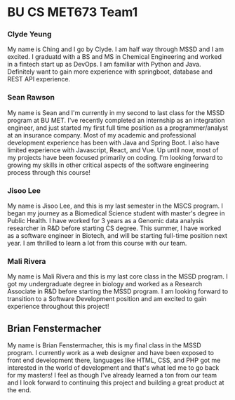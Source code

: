 # BU CS MET673 Team1
### Clyde Yeung
My name is Ching and I go by Clyde. I am half way through MSSD and I am excited. I graduatd with a BS and MS in Chemical Engineering and worked in a fintech start up as DevOps. I am familiar with Python and Java. Definitely want to gain more experience with springboot, database and  REST API experience.

### Sean Rawson
My name is Sean and I'm currently in my second to last class for the MSSD program at
BU MET. I've recently completed an internship as an integration engineer, and just started
my first full time position as a programmer/analyst at an insurance company. Most of my
academic and professional development experience has been with Java and Spring Boot. I also
have limited experience with Javascript, React, and Vue. Up until now, most of my projects
have been focused primarily on coding. I'm looking forward to growing my skills in other
critical aspects of the software engineering process through this course!

### Jisoo Lee
My name is Jisoo Lee, and this is my last semester in the MSCS program. I began my journey as
a Biomedical Science student with master's degree in Public Health. 
I have worked for 3 years as a Genomic data analysis researcher in R&D before starting CS degree. 
This summer, I have worked as a software engineer in Biotech, and will be starting full-time position next year.
I am thrilled to learn a lot from this course with our team.

### Mali Rivera
My name is Mali Rivera and this is my last core class in the MSSD program. I got my undergraduate degree 
in biology and worked as a Research Associate in R&D before starting the MSSD program. I am looking forward 
to transition to a Software Development position and am excited to gain experience throughout this project!

## Brian Fenstermacher
My name is Brian Fenstermacher, this is my final class in the MSSD program. I currently work as a web designer
and have been exposed to front end development there, languages like HTML, CSS, and PHP got me interested in
the world of development and that's what led me to go back for my masters! I feel as though I've already learned
a ton from our team and I look forward to continuing this project and building a great product at the end.
 
